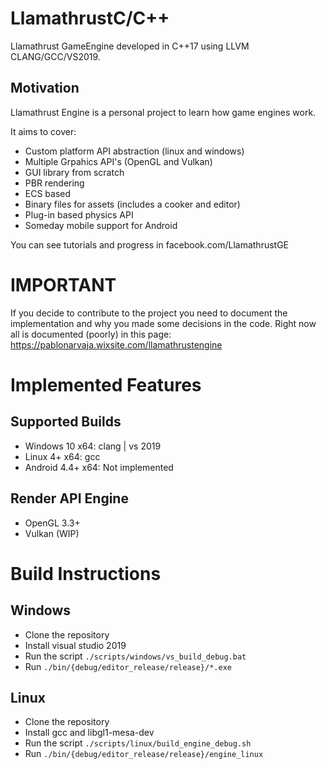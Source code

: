 # LlamathrustC/C++
Llamathrust GameEngine developed in C++17 using LLVM CLANG/GCC/VS2019.

## Motivation
Llamathrust Engine is a personal project to learn how game engines work.

It aims to cover:
- Custom platform API abstraction (linux and windows)
- Multiple Grpahics API's (OpenGL and Vulkan)
- GUI library from scratch
- PBR rendering
- ECS based
- Binary files for assets (includes a cooker and editor)
- Plug-in based physics API
- Someday mobile support for Android

You can see tutorials and progress in facebook.com/LlamathrustGE

# IMPORTANT
If you decide to contribute to the project you need to document
the implementation and why you made some decisions in the code.
Right now all is documented (poorly) in this page:
https://pablonarvaja.wixsite.com/llamathrustengine

# Implemented Features
## Supported Builds
- Windows 10 x64: clang | vs 2019
- Linux 4+ x64: gcc
- Android 4.4+ x64: Not implemented

## Render API Engine
- OpenGL 3.3+
- Vulkan (WIP)


# Build Instructions
## Windows
- Clone the repository
- Install visual studio 2019
- Run the script ```./scripts/windows/vs_build_debug.bat```
- Run ```./bin/{debug/editor_release/release}/*.exe```

## Linux
- Clone the repository
- Install gcc and libgl1-mesa-dev
- Run the script ```./scripts/linux/build_engine_debug.sh```
- Run ```./bin/{debug/editor_release/release}/engine_linux```
